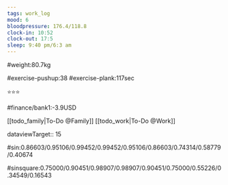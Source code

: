 ```yaml
---
tags: work_log
mood: 6
bloodpressure: 176.4/118.8
clock-in: 10:52
clock-out: 17:5
sleep: 9:40 pm/6:3 am
---
```


#weight:80.7kg

#exercise-pushup:38
#exercise-plank:117sec


⭐⭐⭐

#finance/bank1:-3.9USD

[[todo_family|To-Do @Family]]
[[todo_work|To-Do @Work]]



dataviewTarget:: 15

#sin:0.86603/0.95106/0.99452/0.99452/0.95106/0.86603/0.74314/0.58779/0.40674

#sinsquare:0.75000/0.90451/0.98907/0.98907/0.90451/0.75000/0.55226/0.34549/0.16543

